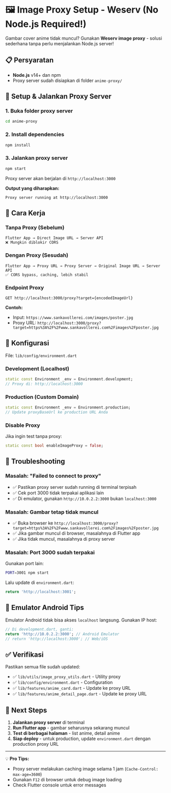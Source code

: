 # 🖼️ Image Proxy Setup - Weserv (No Node.js Required!)

Gambar cover anime tidak muncul? Gunakan **Weserv image proxy** - solusi sederhana tanpa perlu menjalankan Node.js server!

## 📋 Persyaratan

- **Node.js** v14+ dan npm
- Proxy server sudah disiapkan di folder `anime-proxy/`

## 🚀 Setup & Jalankan Proxy Server

### 1. Buka folder proxy server

```bash
cd anime-proxy
```

### 2. Install dependencies

```bash
npm install
```

### 3. Jalankan proxy server

```bash
npm start
```

Proxy server akan berjalan di `http://localhost:3000`

**Output yang diharapkan:**

```
Proxy server running at http://localhost:3000
```

## 🔧 Cara Kerja

### Tanpa Proxy (Sebelum)

```
Flutter App → Direct Image URL → Server API
❌ Mungkin diblokir CORS
```

### Dengan Proxy (Sesudah)

```
Flutter App → Proxy URL → Proxy Server → Original Image URL → Server API
✅ CORS bypass, caching, lebih stabil
```

### Endpoint Proxy

```
GET http://localhost:3000/proxy?target={encodedImageUrl}
```

**Contoh:**

- Input: `https://www.sankavollerei.com/images/poster.jpg`
- Proxy URL: `http://localhost:3000/proxy?target=https%3A%2F%2Fwww.sankavollerei.com%2Fimages%2Fposter.jpg`

## 📝 Konfigurasi

File: `lib/config/environment.dart`

### Development (Localhost)

```dart
static const Environment _env = Environment.development;
// Proxy di: http://localhost:3000
```

### Production (Custom Domain)

```dart
static const Environment _env = Environment.production;
// Update proxyBaseUrl ke production URL Anda
```

### Disable Proxy

Jika ingin test tanpa proxy:

```dart
static const bool enableImageProxy = false;
```

## 🐛 Troubleshooting

### Masalah: "Failed to connect to proxy"

- ✅ Pastikan proxy server sudah running di terminal terpisah
- ✅ Cek port 3000 tidak terpakai aplikasi lain
- ✅ Di emulator, gunakan `http://10.0.2.2:3000` bukan `localhost:3000`

### Masalah: Gambar tetap tidak muncul

- ✅ Buka browser ke `http://localhost:3000/proxy?target=https%3A%2F%2Fwww.sankavollerei.com%2Fimages%2Fposter.jpg`
- ✅ Jika gambar muncul di browser, masalahnya di Flutter app
- ✅ Jika tidak muncul, masalahnya di proxy server

### Masalah: Port 3000 sudah terpakai

Gunakan port lain:

```bash
PORT=3001 npm start
```

Lalu update di `environment.dart`:

```dart
return 'http://localhost:3001';
```

## 📱 Emulator Android Tips

Emulator Android tidak bisa akses `localhost` langsung. Gunakan IP host:

```dart
// Di development.dart, ganti:
return 'http://10.0.2.2:3000'; // Android Emulator
// return 'http://localhost:3000'; // Web/iOS
```

## ✅ Verifikasi

Pastikan semua file sudah updated:

- ✅ `lib/utils/image_proxy_utils.dart` - Utility proxy
- ✅ `lib/config/environment.dart` - Configuration
- ✅ `lib/features/anime_card.dart` - Update ke proxy URL
- ✅ `lib/features/anime_detail_page.dart` - Update ke proxy URL

## 🎯 Next Steps

1. **Jalankan proxy server** di terminal
2. **Run Flutter app** - gambar seharusnya sekarang muncul
3. **Test di berbagai halaman** - list anime, detail anime
4. **Siap deploy** - untuk production, update `environment.dart` dengan production proxy URL

---

💡 **Pro Tips:**

- Proxy server melakukan caching image selama 1 jam (`Cache-Control: max-age=3600`)
- Gunakan `F12` di browser untuk debug image loading
- Check Flutter console untuk error messages
